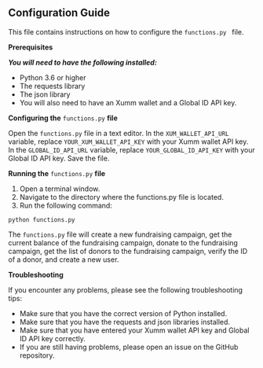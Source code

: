## Configuration Guide

This file contains instructions on how to configure the  `functions.py ` file.

**Prerequisites**

***You will need to have the following installed:***

- Python 3.6 or higher
- The requests library
- The json library
- You will also need to have an Xumm wallet and a Global ID API key.

**Configuring the** `functions.py` **file**

Open the `functions.py` file in a text editor.
In the `XUM_WALLET_API_URL` variable, replace `YOUR_XUM_WALLET_API_KEY` with your Xumm wallet API key.
In the `GLOBAL_ID_API_URL` variable, replace `YOUR_GLOBAL_ID_API_KEY` with your Global ID API key.
Save the file.

**Running the** `functions.py` **file**

1. Open a terminal window.
2. Navigate to the directory where the functions.py file is located.
3. Run the following command:

`python functions.py`

The `functions.py` file will create a new fundraising campaign, get the current balance of the fundraising campaign, donate to the fundraising campaign, get the list of donors to the fundraising campaign, verify the ID of a donor, and create a new user.

**Troubleshooting**

If you encounter any problems, please see the following troubleshooting tips:

- Make sure that you have the correct version of Python installed.
- Make sure that you have the requests and json libraries installed.
- Make sure that you have entered your Xumm wallet API key and Global ID API key correctly.
- If you are still having problems, please open an issue on the GitHub repository.
